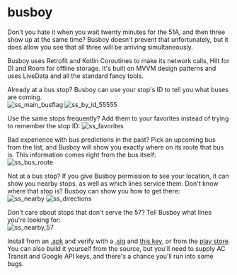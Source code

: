 # busboy
Don't you hate it when you wait twenty minutes for the 51A, and then three show up at the same time? Busboy doesn't prevent that unfortunately, but it does allow you see that all three will be arriving simultaneously. 

Busboy uses Retrofit and Kotlin Coroutines to make its network calls, Hilt for DI and Room for offline storage. It's built on MVVM design patterns and uses LiveData and all the standard fancy tools.
  
Already at a bus stop? Busboy can use your stop's ID to tell you what buses are coming.  
![ss_main_busflag](https://user-images.githubusercontent.com/18432394/170372038-3955226e-4f29-4bfe-a9bf-8ddd0f3bf5a9.png)
![ss_by_id_55555](https://user-images.githubusercontent.com/18432394/170372053-3da6c2cd-0e96-4388-befa-531bc3514d93.png)

Use the same stops frequently? Add them to your favorites instead of trying to remember the stop ID:
![ss_favorites](https://user-images.githubusercontent.com/18432394/170372574-38015540-f1e4-4cc5-938a-63a93e355fa1.png)


Bad experience with bus predictions in the past? Pick an upcoming bus from the list, and Busboy will show you exactly where on its route that bus is. This information comes right from the bus itself:  
![ss_bus_route](https://user-images.githubusercontent.com/18432394/170372066-cd3222cf-83b1-4a5b-b3d0-20d1257e5c88.png)

Not at a bus stop? If you give Busboy permission to see your location, it can show you nearby stops, as well as which lines service them. Don't know where that stop is? Busboy can show you how to get there:  
![ss_nearby](https://user-images.githubusercontent.com/18432394/170372122-4a5700e9-1125-42f4-a704-1ba84f8cdffb.png)
![ss_directions](https://user-images.githubusercontent.com/18432394/162337188-68d3a3d0-1294-404b-b473-f0f1f4f807c8.png)

Don't care about stops that don't serve the 57? Tell Busboy what lines you're looking for:  
![ss_nearby_57](https://user-images.githubusercontent.com/18432394/170372414-13a6871f-5176-44d7-be5c-c18c4f852c48.png)  

Install from an [.apk](https://www.taitsmith.com/apks/busboy_debug_2022-05-25.apk) and verify with a [.sig](https://www.taitsmith.com/apks/busboy_debug_2022-05-25.apk.sig) and [this key](https://www.taitsmith.com/apks/ts_public.key), or from the [play store](https://play.google.com/store/apps/details?id=com.taitsmith.busboy). You can also build it yourself from the source, but you'll need to supply AC Transit and Google API keys, and there's a chance you'll run into some bugs.
